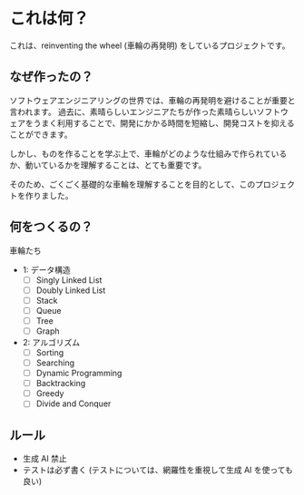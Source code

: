 # これは何？

これは、reinventing the wheel (車輪の再発明) をしているプロジェクトです。

## なぜ作ったの？

ソフトウェアエンジニアリングの世界では、車輪の再発明を避けることが重要と言われます。
過去に、素晴らしいエンジニアたちが作った素晴らしいソフトウェアをうまく利用することで、開発にかかる時間を短縮し、開発コストを抑えることができます。

しかし、ものを作ることを学ぶ上で、車輪がどのような仕組みで作られているか、動いているかを理解することは、とても重要です。

そのため、ごくごく基礎的な車輪を理解することを目的として、このプロジェクトを作りました。

## 何をつくるの？

車輪たち

- 1: データ構造
  - [ ] Singly Linked List
  - [ ] Doubly Linked List
  - [ ] Stack
  - [ ] Queue
  - [ ] Tree
  - [ ] Graph
- 2: アルゴリズム
  - [ ] Sorting
  - [ ] Searching
  - [ ] Dynamic Programming
  - [ ] Backtracking
  - [ ] Greedy
  - [ ] Divide and Conquer

## ルール

- 生成 AI 禁止
- テストは必ず書く (テストについては、網羅性を重視して生成 AI を使っても良い)
